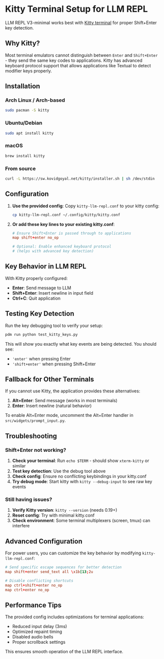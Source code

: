# Kitty Terminal Setup for LLM REPL

LLM REPL V3-minimal works best with [Kitty terminal](https://sw.kovidgoyal.net/kitty/) for proper Shift+Enter key detection.

## Why Kitty?

Most terminal emulators cannot distinguish between `Enter` and `Shift+Enter` - they send the same key codes to applications. Kitty has advanced keyboard protocol support that allows applications like Textual to detect modifier keys properly.

## Installation

### Arch Linux / Arch-based
```bash
sudo pacman -S kitty
```

### Ubuntu/Debian
```bash
sudo apt install kitty
```

### macOS
```bash
brew install kitty
```

### From source
```bash
curl -L https://sw.kovidgoyal.net/kitty/installer.sh | sh /dev/stdin
```

## Configuration

1. **Use the provided config**: Copy `kitty-llm-repl.conf` to your kitty config:
   ```bash
   cp kitty-llm-repl.conf ~/.config/kitty/kitty.conf
   ```

2. **Or add these key lines to your existing kitty.conf**:
   ```conf
   # Ensure Shift+Enter is passed through to applications
   map shift+enter no_op
   
   # Optional: Enable enhanced keyboard protocol
   # (helps with advanced key detection)
   ```

## Key Behavior in LLM REPL

With Kitty properly configured:

- **Enter**: Send message to LLM
- **Shift+Enter**: Insert newline in input field
- **Ctrl+C**: Quit application

## Testing Key Detection

Run the key debugging tool to verify your setup:

```bash
pdm run python test_kitty_keys.py
```

This will show you exactly what key events are being detected. You should see:
- `'enter'` when pressing Enter
- `'shift+enter'` when pressing Shift+Enter

## Fallback for Other Terminals

If you cannot use Kitty, the application provides these alternatives:

1. **Alt+Enter**: Send message (works in most terminals)
2. **Enter**: Insert newline (natural behavior)

To enable Alt+Enter mode, uncomment the Alt+Enter handler in `src/widgets/prompt_input.py`.

## Troubleshooting

### Shift+Enter not working?

1. **Check your terminal**: Run `echo $TERM` - should show `xterm-kitty` or similar
2. **Test key detection**: Use the debug tool above
3. **Check config**: Ensure no conflicting keybindings in your kitty.conf
4. **Try debug mode**: Start kitty with `kitty --debug-input` to see raw key events

### Still having issues?

1. **Verify Kitty version**: `kitty --version` (needs 0.19+)
2. **Reset config**: Try with minimal kitty.conf
3. **Check environment**: Some terminal multiplexers (screen, tmux) can interfere

## Advanced Configuration

For power users, you can customize the key behavior by modifying `kitty-llm-repl.conf`:

```conf
# Send specific escape sequences for better detection
map shift+enter send_text all \x1b[13;2u

# Disable conflicting shortcuts
map ctrl+shift+enter no_op
map ctrl+enter no_op
```

## Performance Tips

The provided config includes optimizations for terminal applications:

- Reduced input delay (3ms)
- Optimized repaint timing
- Disabled audio bells
- Proper scrollback settings

This ensures smooth operation of the LLM REPL interface.